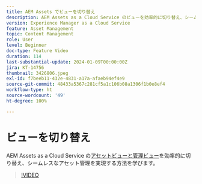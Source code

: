 ```yaml
---
title: AEM Assets でビューを切り替え
description: AEM Assets as a Cloud Service のビューを効率的に切り替え、シームレスなアセット管理を実現する方法を学びます。
version: Experience Manager as a Cloud Service
feature: Asset Management
topic: Content Management
role: User
level: Beginner
doc-type: Feature Video
duration: 114
last-substantial-update: 2024-01-09T00:00:00Z
jira: KT-14756
thumbnail: 3426806.jpeg
exl-id: f7beeb11-432e-4831-a17a-afaeb94ef4e9
source-git-commit: 48433a5367c281cf5a1c106b08a1306f1b0e8ef4
workflow-type: ht
source-wordcount: '49'
ht-degree: 100%

---
```


# ビューを切り替え

AEM Assets as a Cloud Service の[アセットビューと管理ビュー](https://experienceleague.adobe.com/docs/experience-manager-cloud-service/content/assets/overview.html?lang=ja#persona-based-experiences)を効率的に切り替え、シームレスなアセット管理を実現する方法を学びます。

>[!VIDEO](https://video.tv.adobe.com/v/3439028/?learn=on&captions=jpn)

